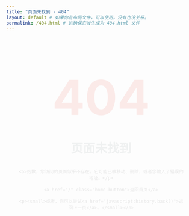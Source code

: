```yaml
---
title: "页面未找到 - 404"
layout: default # 如果你有布局文件，可以使用。没有也没关系。
permalink: /404.html # 这确保它被生成为 404.html 文件
---
```


<style>
/* 自定义404页面样式 */
.page-not-found {
    text-align: center;
    padding: 5rem 2rem;
    font-family: -apple-system, BlinkMacSystemFont, "Segoe UI", Roboto, sans-serif;
    color: #333;
}
.page-not-found h1 {
    font-size: 8rem;
    margin: 0;
    color: #e74c3c;
    line-height: 1;
}
.page-not-found h2 {
    font-size: 2rem;
    margin-bottom: 2rem;
    color: #7f8c8d;
}
.page-not-found p {
    font-size: 1.2rem;
    margin-bottom: 2rem;
    line-height: 1.6;
    max-width: 600px;
    margin-left: auto;
    margin-right: auto;
}
.home-button {
    display: inline-block;
    background-color: #3498db;
    color: white !important;
    padding: 12px 30px;
    text-decoration: none;
    border-radius: 5px;
    font-weight: bold;
    transition: background-color 0.3s ease;
    margin-top: 1rem;
}
.home-button:hover {
    background-color: #2980b9;
    text-decoration: none;
}
/* 动画效果 */
@keyframes fadeIn {
    from { opacity: 0; transform: translateY(20px); }
    to { opacity: 1; transform: translateY(0); }
}
.page-not-found {
    animation: fadeIn 0.5s ease-out;
}
</style>

<div class="page-not-found">
    <h1>404</h1>
    <h2>页面未找到</h2>
    
    <p>抱歉，您访问的页面似乎不存在。它可能已被移动、删除，或者您输入了错误的地址。</p>
    
    <a href="/" class="home-button">返回首页</a>
    
    <p><small>或者，您可以尝试<a href="javascript:history.back()">返回上一页</a>。</small></p>
</div>

<script>
// 简单的控制台彩蛋
console.log("%c🔍 嘿，发现了一个404页面！需要帮助吗？", "color: #e74c3c; font-size: 14px; font-weight: bold;");
</script>
